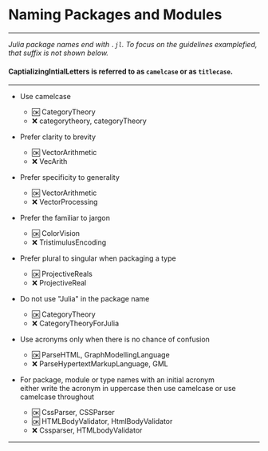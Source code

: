# Naming Packages and Modules

----

_Julia package names end with `.jl`.  To  focus on the guidelines examplefied, that suffix is not shown below._

#### CaptializingIntialLetters is referred to as `camelcase` or as `titlecase`.

----

- Use camelcase
  - :ok: CategoryTheory
  - :x:  categorytheory, categoryTheory
  
- Prefer clarity to brevity  
  - :ok: VectorArithmetic
  - :x:  VecArith
  
- Prefer specificity to generality  
  - :ok: VectorArithmetic
  - :x:  VectorProcessing

- Prefer the familiar to jargon  
  - :ok: ColorVision
  - :x:  TristimulusEncoding

- Prefer plural to singular when packaging a type
  - :ok: ProjectiveReals
  - :x:  ProjectiveReal

- Do not use "Julia" in the package name
  - :ok: CategoryTheory
  - :x:  CategoryTheoryForJulia

- Use acronyms only when there is no chance of confusion
  - :ok: ParseHTML, GraphModellingLanguage
  - :x: ParseHypertextMarkupLanguage, GML

- For package, module or type names with an initial acronym  
  either write the acronym in uppercase then use camelcase
  or use camelcase throughout
  - :ok:  CssParser, CSSParser
  - :ok:  HTMLBodyValidator, HtmlBodyValidator
  - :x:   Cssparser, HTMLbodyValidator   
  
 ------
 
